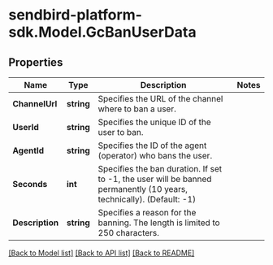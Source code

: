
# sendbird-platform-sdk.Model.GcBanUserData

## Properties

Name | Type | Description | Notes
------------ | ------------- | ------------- | -------------
**ChannelUrl** | **string** | Specifies the URL of the channel where to ban a user. | 
**UserId** | **string** | Specifies the unique ID of the user to ban. | 
**AgentId** | **string** | Specifies the ID of the agent (operator) who bans the user. | 
**Seconds** | **int** | Specifies the ban duration. If set to -1, the user will be banned permanently (10 years, technically). (Default: -1) | 
**Description** | **string** | Specifies a reason for the banning. The length is limited to 250 characters. | 

[[Back to Model list]](../README.md#documentation-for-models)
[[Back to API list]](../README.md#documentation-for-api-endpoints)
[[Back to README]](../README.md)

